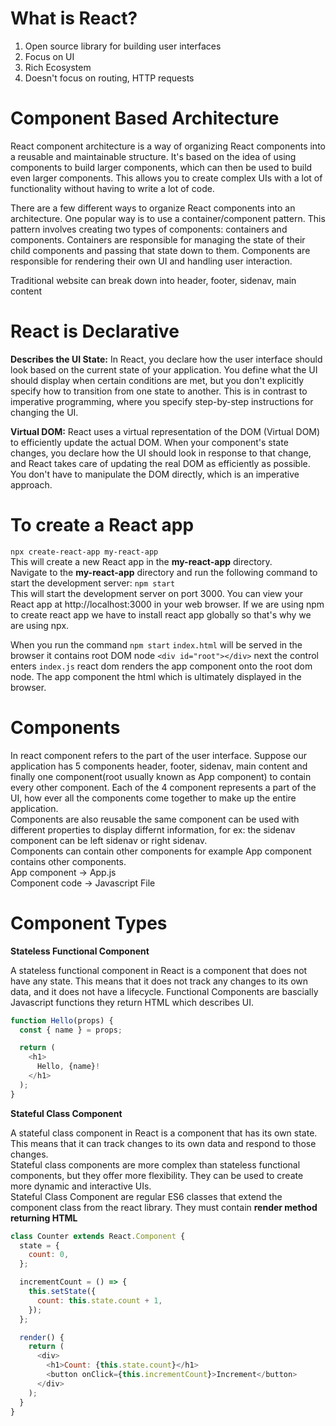 # What is React?
1. Open source library for building user interfaces
2. Focus on UI
3. Rich Ecosystem
4. Doesn't focus on routing, HTTP requests

# Component Based Architecture
React component architecture is a way of organizing React components into a reusable and maintainable structure. It's based on the idea of using components to build larger components, which can then be used to build even larger components. This allows you to create complex UIs with a lot of functionality without having to write a lot of code.

There are a few different ways to organize React components into an architecture. One popular way is to use a container/component pattern. This pattern involves creating two types of components: containers and components. Containers are responsible for managing the state of their child components and passing that state down to them. Components are responsible for rendering their own UI and handling user interaction.

Traditional website can break down into header, footer, sidenav, main content

# React is Declarative
**Describes the UI State:** In React, you declare how the user interface should look based on the current state of your application. You define what the UI should display when certain conditions are met, but you don't explicitly specify how to transition from one state to another. This is in contrast to imperative programming, where you specify step-by-step instructions for changing the UI.

**Virtual DOM:** React uses a virtual representation of the DOM (Virtual DOM) to efficiently update the actual DOM. When your component's state changes, you declare how the UI should look in response to that change, and React takes care of updating the real DOM as efficiently as possible. You don't have to manipulate the DOM directly, which is an imperative approach.

# To create a React app
`npx create-react-app my-react-app`  
This will create a new React app in the **my-react-app** directory.  
Navigate to the **my-react-app** directory and run the following command to start the development server:
`npm start`  
This will start the development server on port 3000. You can view your React app at http://localhost:3000 in your web browser.  If we are using npm to create react app we have to install react app globally so that's why we are using npx.

When you run the command `npm start` `index.html` will be served in the browser it contains root DOM node `<div id="root"></div>` next the control enters `index.js` react dom renders the app component onto the root dom node. The app component the html which is ultimately displayed in the browser.

# Components
In react component refers to the part of the user interface. Suppose our application has 5 components header, footer, sidenav, main content and finally one component(root usually known as App component) to contain every other component. Each of the 4 component represents a part of the UI, how ever all the components come together to make up the entire application.  
Components are also reusable the same component can be used with different properties to display differnt information, for ex: the sidenav component can be left sidenav or right sidenav.  
Components can contain other components for example App component contains other components.  
App component -> App.js  
Component code -> Javascript File

# Component Types

**Stateless Functional Component** 

A stateless functional component in React is a component that does not have any state. This means that it does not track any changes to its own data, and it does not have a lifecycle. Functional Components are bascially Javascript functions they return HTML which describes UI.
```javascript
function Hello(props) {
  const { name } = props;

  return (
    <h1>
      Hello, {name}!
    </h1>
  );
}
```

**Stateful Class Component**

A stateful class component in React is a component that has its own state. This means that it can track changes to its own data and respond to those changes.  
Stateful class components are more complex than stateless functional components, but they offer more flexibility. They can be used to create more dynamic and interactive UIs.  
Stateful Class Component are regular ES6 classes that extend the component class from the react library. They must contain **render method returning HTML**
```javascript
class Counter extends React.Component {
  state = {
    count: 0,
  };

  incrementCount = () => {
    this.setState({
      count: this.state.count + 1,
    });
  };

  render() {
    return (
      <div>
        <h1>Count: {this.state.count}</h1>
        <button onClick={this.incrementCount}>Increment</button>
      </div>
    );
  }
}
```




